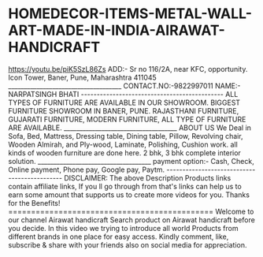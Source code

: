 # HOMEDECOR-ITEMS-METAL-WALL-ART-MADE-IN-INDIA-AIRAWAT-HANDICRAFT
https://youtu.be/piK5SzL86Zs  ADD:- Sr no 116/2A, near KFC, opportunity. Icon Tower, Baner, Pune, Maharashtra 411045  ____________________________________  CONTACT.NO:-9822997011  NAME:- NARPATSINGH BHATI  ---------------------------------------------  ALL TYPES OF FURNITURE ARE AVAILABLE IN OUR SHOWROOM. BIGGEST FURNITURE SHOWROOM IN BANER, PUNE. RAJASTHANI FURNITURE, GUJARATI FURNITURE, MODERN FURNITURE, ALL TYPE OF FURNITURE ARE AVAILABLE.  ____________________________________ ABOUT US We Deal in Sofa, Bed, Mattress, Dressing table, Dining table, Pillow, Revolving chair, Wooden Almirah, and Ply-wood, Laminate, Polishing, Cushion work. all kinds of wooden furniture are done here. 2 bhk, 3 bhk complete interior solution.  ____________________________________  payment option:- Cash, Check, Online payment, Phone pay, Google pay, Paytm.  ---------------------------------------------  DISCLAIMER: The above Description Products links contain affiliate links, If you ll go through from that's links can help us to earn some amount that supports us to create more videos for you. Thanks for the Benefits!  =============================================  Welcome to our channel Airawat handicraft Search product on Airawat handicraft before you decide. In this video we trying to introduce all world Products from different brands in one place for easy access. Kindly comment, like, subscribe &amp; share with your friends also on social media for appreciation.
